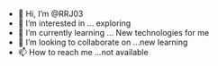 - 👋 Hi, I’m @RRJ03
- 👀 I’m interested in ... exploring
- 🌱 I’m currently learning ... New technologies for me 
- 💞️ I’m looking to collaborate on ...new learning
- 📫 How to reach me ...not available


<!---
RRJ03/RRJ03 is a ✨ special ✨ repository because its `README.md` (this file) appears on your GitHub profile.
You can click the Preview link to take a look at your changes.
--->
